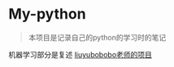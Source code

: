 # My-python
>本项目是记录自己的python的学习时的笔记

机器学习部分是复述 [liuyubobobo老师的项目](https://github.com/liuyubobobo/Play-with-Machine-Learning-Algorithms)

